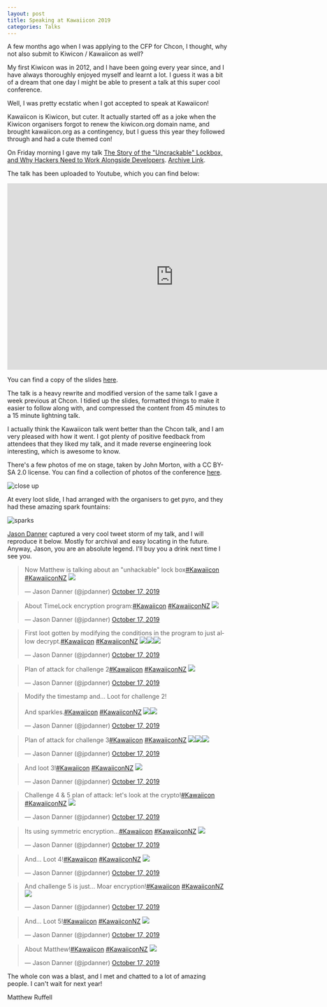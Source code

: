 ```yaml
---
layout: post
title: Speaking at Kawaiicon 2019
categories: Talks
---
```


A few months ago when I was applying to the CFP for Chcon, I thought, why not
also submit to Kiwicon / Kawaiicon as well?

My first Kiwicon was in 2012, and I have been going every year since, and I have
always thoroughly enjoyed myself and learnt a lot. I guess it was a bit of a dream
that one day I might be able to present a talk at this super cool conference.

Well, I was pretty ecstatic when I got accepted to speak at Kawaiicon!

Kawaiicon is Kiwicon, but cuter. It actually started off as a joke when the
Kiwicon organisers forgot to renew the kiwicon.org domain name, and brought
kawaiicon.org as a contingency, but I guess this year they followed through and
had a cute themed con!

On Friday morning I gave my talk [The Story of the "Uncrackable" Lockbox, and Why 
Hackers Need to Work Alongside Developers](https://kawaiicon.org/talks/uncrackable-lockbox/).
[Archive Link](/assets/images/2019_247.png).

The talk has been uploaded to Youtube, which you can find below:

<iframe width="759" height="427" src="https://www.youtube-nocookie.com/embed/Tt_Ptil59ck" frameborder="0" allow="accelerometer; autoplay; encrypted-media; gyroscope; picture-in-picture" allowfullscreen></iframe>

You can find a copy of the slides [here](/assets/documents/2019_Kawaiicon_Story_of_Uncrackable_Lockbox.pdf).

<!--more-->

The talk is a heavy rewrite and modified version of the same talk I gave a week
previous at Chcon. I tidied up the slides, formatted things to make it easier to
follow along with, and compressed the content from 45 minutes to a 15 minute
lightning talk.

I actually think the Kawaiicon talk went better than the Chcon talk, and I am
very pleased with how it went. I got plenty of positive feedback from attendees
that they liked my talk, and it made reverse engineering look interesting, which
is awesome to know.

There's a few photos of me on stage, taken by John Morton, with a CC BY-SA 2.0
license. You can find a collection of photos of the conference 
[here](https://www.flickr.com/photos/4nitsirk/albums/72157711392208488/page1).

![close up](/assets/images/2019_248.jpg)

At every loot slide, I had arranged with the organisers to get pyro, and they had
these amazing spark fountains:

![sparks](/assets/images/2019_249.jpg)

[Jason Danner](https://twitter.com/jpdanner) captured a very cool tweet storm
of my talk, and I will reproduce it below. Mostly for archival and easy locating
in the future. Anyway, Jason, you are an absolute legend. I'll buy you a drink
next time I see you.

<blockquote class="twitter-tweet" data-conversation="none" data-lang="en"><p lang="en" dir="ltr">Now Matthew is talking about an &quot;unhackable&quot; lock box<a href="https://twitter.com/hashtag/Kawaiicon">#Kawaiicon</a> <a href="https://twitter.com/hashtag/KawaiiconNZ">#KawaiiconNZ</a> <img src="/assets/images/2019_250.jpg"></p>&mdash; Jason Danner (@jpdanner) <a href="https://twitter.com/jpdanner/status/1184965174110736384">October 17, 2019</a></blockquote>

<blockquote class="twitter-tweet" data-conversation="none" data-lang="en"><p lang="en" dir="ltr">About TimeLock encryption program:<a href="https://twitter.com/hashtag/Kawaiicon">#Kawaiicon</a> <a href="https://twitter.com/hashtag/KawaiiconNZ">#KawaiiconNZ</a> <img src="/assets/images/2019_251.jpg"></p>&mdash; Jason Danner (@jpdanner) <a href="https://twitter.com/jpdanner/status/1184965396027150336">October 17, 2019</a></blockquote>

<blockquote class="twitter-tweet" data-conversation="none" data-lang="en"><p lang="en" dir="ltr">First loot gotten by modifying the conditions in the program to just allow decrypt.<a href="https://twitter.com/hashtag/Kawaiicon">#Kawaiicon</a> <a href="https://twitter.com/hashtag/KawaiiconNZ">#KawaiiconNZ</a> <img src="/assets/images/2019_252.jpg"><img src="/assets/images/2019_253.jpg"><img src="/assets/images/2019_254.jpg"></p>&mdash; Jason Danner (@jpdanner) <a href="https://twitter.com/jpdanner/status/1184966126641405952">October 17, 2019</a></blockquote>

<blockquote class="twitter-tweet" data-conversation="none" data-lang="en"><p lang="en" dir="ltr">Plan of attack for challenge 2<a href="https://twitter.com/hashtag/Kawaiicon">#Kawaiicon</a> <a href="https://twitter.com/hashtag/KawaiiconNZ">#KawaiiconNZ</a> <img src="/assets/images/2019_255.jpg"></p>&mdash; Jason Danner (@jpdanner) <a href="https://twitter.com/jpdanner/status/1184966244757147648">October 17, 2019</a></blockquote>

<blockquote class="twitter-tweet" data-conversation="none" data-lang="en"><p lang="en" dir="ltr">Modify the timestamp and... Loot for challenge 2!<br><br>And sparkles.<a href="https://twitter.com/hashtag/Kawaiicon">#Kawaiicon</a> <a href="https://twitter.com/hashtag/KawaiiconNZ">#KawaiiconNZ</a> <img src="/assets/images/2019_256.jpg"><img src="/assets/images/2019_257.jpg"></p>&mdash; Jason Danner (@jpdanner) <a href="https://twitter.com/jpdanner/status/1184966726233931778">October 17, 2019</a></blockquote>

<blockquote class="twitter-tweet" data-conversation="none" data-lang="en"><p lang="en" dir="ltr">Plan of attack for challenge 3<a href="https://twitter.com/hashtag/Kawaiicon">#Kawaiicon</a> <a href="https://twitter.com/hashtag/KawaiiconNZ">#KawaiiconNZ</a> <img src="/assets/images/2019_258.jpg"><img src="/assets/images/2019_259.jpg"><img src="/assets/images/2019_260.jpg"></p>&mdash; Jason Danner (@jpdanner) <a href="https://twitter.com/jpdanner/status/1184966948859199489">October 17, 2019</a></blockquote>

<blockquote class="twitter-tweet" data-conversation="none" data-lang="en"><p lang="en" dir="ltr">And loot 3!<a href="https://twitter.com/hashtag/Kawaiicon">#Kawaiicon</a> <a href="https://twitter.com/hashtag/KawaiiconNZ">#KawaiiconNZ</a> <img src="/assets/images/2019_261.gif"></p>&mdash; Jason Danner (@jpdanner) <a href="https://twitter.com/jpdanner/status/1184967364372094981">October 17, 2019</a></blockquote>

<blockquote class="twitter-tweet" data-conversation="none" data-lang="en"><p lang="en" dir="ltr">Challenge 4 &amp; 5 plan of attack: let&#39;s look at the crypto!<a href="https://twitter.com/hashtag/Kawaiicon">#Kawaiicon</a> <a href="https://twitter.com/hashtag/KawaiiconNZ">#KawaiiconNZ</a> <img src="/assets/images/2019_262.jpg"></p>&mdash; Jason Danner (@jpdanner) <a href="https://twitter.com/jpdanner/status/1184967545146601473">October 17, 2019</a></blockquote>

<blockquote class="twitter-tweet" data-conversation="none" data-lang="en"><p lang="en" dir="ltr">Its using symmetric encryption...<a href="https://twitter.com/hashtag/Kawaiicon">#Kawaiicon</a> <a href="https://twitter.com/hashtag/KawaiiconNZ">#KawaiiconNZ</a> <img src="/assets/images/2019_263.jpg"></p>&mdash; Jason Danner (@jpdanner) <a href="https://twitter.com/jpdanner/status/1184967934931656706">October 17, 2019</a></blockquote>

<blockquote class="twitter-tweet" data-conversation="none" data-lang="en"><p lang="en" dir="ltr">And... Loot 4!<a href="https://twitter.com/hashtag/Kawaiicon">#Kawaiicon</a> <a href="https://twitter.com/hashtag/KawaiiconNZ">#KawaiiconNZ</a> <img src="/assets/images/2019_264.jpg"></p>&mdash; Jason Danner (@jpdanner) <a href="https://twitter.com/jpdanner/status/1184968182836031488">October 17, 2019</a></blockquote>

<blockquote class="twitter-tweet" data-conversation="none" data-lang="en"><p lang="en" dir="ltr">And challenge 5 is just... Moar encryption!<a href="https://twitter.com/hashtag/Kawaiicon">#Kawaiicon</a> <a href="https://twitter.com/hashtag/KawaiiconNZ">#KawaiiconNZ</a> <img src="/assets/images/2019_265.jpg"></p>&mdash; Jason Danner (@jpdanner) <a href="https://twitter.com/jpdanner/status/1184968287563608064">October 17, 2019</a></blockquote>

<blockquote class="twitter-tweet" data-conversation="none" data-lang="en"><p lang="en" dir="ltr">And... Loot 5!<a href="https://twitter.com/hashtag/Kawaiicon">#Kawaiicon</a> <a href="https://twitter.com/hashtag/KawaiiconNZ">#KawaiiconNZ</a> <img src="/assets/images/2019_266.jpg"></p>&mdash; Jason Danner (@jpdanner) <a href="https://twitter.com/jpdanner/status/1184968600139862016">October 17, 2019</a></blockquote>

<blockquote class="twitter-tweet" data-conversation="none" data-lang="en"><p lang="en" dir="ltr">About Matthew!<a href="https://twitter.com/hashtag/Kawaiicon">#Kawaiicon</a> <a href="https://twitter.com/hashtag/KawaiiconNZ">#KawaiiconNZ</a> <img src="/assets/images/2019_267.jpg"></p>&mdash; Jason Danner (@jpdanner) <a href="https://twitter.com/jpdanner/status/1184968714887692288">October 17, 2019</a></blockquote>

The whole con was a blast, and I met and chatted to a lot of amazing people.
I can't wait for next year!

Matthew Ruffell

